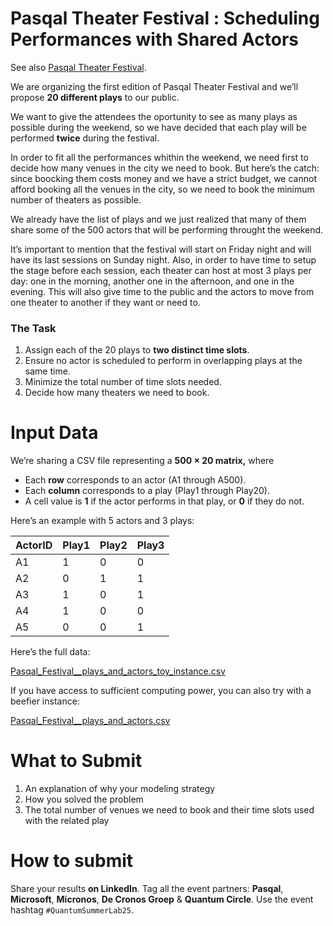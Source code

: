 # Pasqal Theater Festival : Scheduling  Performances with Shared Actors

See also [Pasqal Theater Festival](./Pasqal%20Theater%20Festival.pdf).

We are organizing the first edition of Pasqal Theater Festival and we’ll propose **20 different plays** to our public. 

We want to give the attendees the oportunity to see as many plays as possible during the weekend, so we have decided that each play will be performed **twice** during the festival. 

In order to fit all the performances whithin the weekend, we need first to decide how many venues in the city we need to book. But here’s the catch: since boocking them costs money and we have a strict budget, we cannot afford booking all the venues in the city, so we need to book the minimum number of theaters as possible. 

We already have the list of plays and we just realized that many of them share some of the 500 actors that will be performing throught the weekend.

It’s important to mention that the festival will start on Friday night and will have its last sessions on Sunday night. Also, in order to have time to setup the stage before each session, each theater can host at most 3 plays per day: one in the morning, another one in the afternoon, and one in the evening. This will also give time to the public and the actors to move from one theater to another if they want or need to.

### The Task

1. Assign each of the 20 plays to **two distinct time slots**.
2. Ensure no actor is scheduled to perform in overlapping plays at the same time.
3. Minimize the total number of time slots needed.
4. Decide how many theaters we need to book.

# Input Data

We’re sharing a CSV file representing a **500 × 20 matrix,** where

- Each **row** corresponds to an actor (A1 through A500).
- Each **column** corresponds to a play (Play1 through Play20).
- A cell value is **1** if the actor performs in that play, or **0** if they do not.

Here’s an example with 5 actors and 3 plays:

| ActorID | Play1 | Play2 | Play3 |
| --- | --- | --- | --- |
| A1 | 1 | 0 | 0 |
| A2 | 0 | 1 | 1 |
| A3 | 1 | 0 | 1 |
| A4 | 1 | 0 | 0 |
| A5 | 0 | 0 | 1 |

Here’s the full data:

[Pasqal_Festival__plays_and_actors_toy_instance.csv](Pasqal_Festival__plays_and_actors_toy_instance.csv)

If you have access to sufficient computing power, you can also try with a
beefier instance:

[Pasqal_Festival__plays_and_actors.csv](Pasqal_Festival__plays_and_actors.csv)


# What to Submit

1. An explanation of why your modeling strategy
2. How you solved the problem
3. The total number of venues we need to book and their time slots used with the related play

# How to submit

Share your results **on LinkedIn**. Tag all the event partners: **Pasqal**, **Microsoft**, **Micronos**,
**De Cronos Groep** & **Quantum Circle**. Use the event hashtag `#QuantumSummerLab25`.